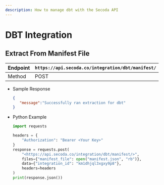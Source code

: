 ```yaml
---
description: How to manage dbt with the Secoda API
---
```


# DBT Integration

## Extract From Manifest File

| Endpoint | `https://api.secoda.co/integration/dbt/manifest/`  |
| -------- | -------------------------------------------------- |
| Method   | POST                                               |

*   Sample Response

    ```json
    {
       "message":"Successfully ran extraction for dbt"
    }
    ```
*   Python Example

    ```python
    import requests

    headers = {
        "Authorization": "Bearer <Your Key>"
    }
    response = requests.post(
    	"<https://api.secoda.co/integration/dbt/manifest/>",
    	files={"manifest_file": open("manifest.json", "rb")},
    	data={"integration_id": "km1dhjql3xgxy9p8"},
    	headers=headers
    )
    print(response.json())
    ```
